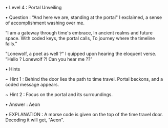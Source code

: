 • Level 4 : Portal Unveiling

• Question : “And here we are, standing at the portal" I exclaimed, a sense of accomplishment washing over me.

“I am a gateway through time's embrace, In ancient realms and future space. With coded keys, the portal calls, To journey where the timeline falls.”

"Lonewolf, a poet as well ?" I quipped upon hearing the eloquent verse. “Hello ? Lonewolf ?! Can you hear me ??”

• Hints

~ Hint 1 : Behind the door lies the path to time travel. Portal beckons, and a coded message appears.

~ Hint 2 : Focus on the portal and its surroundings.

• Answer : Aeon

• EXPLANATION : A morse code is given on the top of the time travel door. Decoding it will get, "Aeon".
